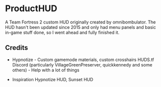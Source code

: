 # ProductHUD

A Team Fortress 2 custom HUD originally created by omnibombulator. The HUD hasn't been updated since 2015 and only had menu panels and basic in-game stuff done, so I went ahead and fully finished it.

## Credits
* Hypnotize - Custom gamemode materials, custom crosshairs
HUDS.tf Discord (particularly VillageGreenPreserver, quickkennedy and some others) - Help with a lot of things

* Inspiration
Hypnotize HUD, Sunset HUD